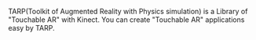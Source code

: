 TARP(Toolkit of Augmented Reality with Physics simulation) is a Library of "Touchable AR" with Kinect.
You can create "Touchable AR" applications easy by TARP.